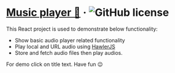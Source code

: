 # [Music player :musical_note:](https://pratikh.github.io/music-player) &middot; ![GitHub license](https://img.shields.io/badge/license-MIT-blue.svg)

This React project is used to demonstrate below functionality:

* Show basic audio player related functionality
* Play local and URL audio using [HawlerJS](https://github.com/goldfire/howler.js#documentation)
* Store and fetch audio files then play audios.

For demo click on title text. Have fun :wink:
